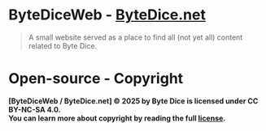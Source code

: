 # ByteDiceWeb - [ByteDice.net](https://bytedice.net)
> A small website served as a place to find all (not yet all) content related to Byte Dice.

# Open-source - Copyright

**[ByteDiceWeb / ByteDice.net] © 2025 by Byte Dice is licensed under CC BY-NC-SA 4.0.**\
**You can learn more about copyright by reading the full [license](/LICENSE.txt).**
